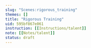 ```yaml
---
slug: "Scenes:rigorous_training"
themes: []
title: "Rigorous Training"
uid: 595bf867e061
instruction: [[Instructions/talent]]
note: [[Notes/talent]]
status: draft
---
```

